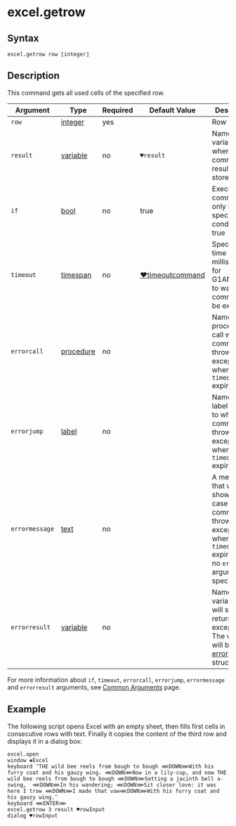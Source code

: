 # excel.getrow

## Syntax

```G1ANT
excel.getrow row ⟦integer⟧
```

## Description

This command gets all used cells of the specified row.

| Argument | Type | Required | Default Value | Description |
| -------- | ---- | -------- | ------------- | ----------- |
|`row`| [integer](https://manual.g1ant.com/link/G1ANT.Language/G1ANT.Language/Structures/IntegerStructure.md) | yes |  | Row number |
| `result`       | [variable](https://manual.g1ant.com/link/G1ANT.Language/G1ANT.Language/Structures/VariableStructure.md) | no       | `♥result`                                                   | Name of a variable where the command's result will be stored |
| `if`           | [bool](https://manual.g1ant.com/link/G1ANT.Language/G1ANT.Language/Structures/BooleanStructure.md) | no       | true                                                        | Executes the command only if a specified condition is true   |
| `timeout`      | [timespan](https://manual.g1ant.com/link/G1ANT.Language/G1ANT.Language/Structures/TimeSpanStructure.md) | no       | [♥timeoutcommand](G1ANT.Language/G1ANT.Addon.Core/Variables/TimeoutCommandVariable.md) | Specifies time in milliseconds for G1ANT.Robot to wait for the command to be executed |
| `errorcall`    | [procedure](https://manual.g1ant.com/link/G1ANT.Language/G1ANT.Language/Structures/ProcedureStructure.md) | no       |                                                             | Name of a procedure to call when the command throws an exception or when a given `timeout` expires |
| `errorjump`    | [label](https://manual.g1ant.com/link/G1ANT.Language/G1ANT.Language/Structures/LabelStructure.md) | no       |                                                             | Name of the label to jump to when the command throws an exception or when a given `timeout` expires |
| `errormessage` | [text](https://manual.g1ant.com/link/G1ANT.Language/G1ANT.Language/Structures/TextStructure.md) | no       |                                                             | A message that will be shown in case the command throws an exception or when a given `timeout` expires, and no `errorjump` argument is specified |
| `errorresult`  | [variable](https://manual.g1ant.com/link/G1ANT.Language/G1ANT.Language/Structures/VariableStructure.md) | no       |                                                             | Name of a variable that will store the returned exception. The variable will be of [error](G1ANT.Language/G1ANT.Language/Structures/ErrorStructure.md) structure  |

For more information about `if`, `timeout`, `errorcall`, `errorjump`, `errormessage` and `errorresult` arguments, see [Common Arguments](https://manual.g1ant.com/link/G1ANT.Manual/appendices/common-arguments.md) page.

## Example

The following script opens Excel with an empty sheet, then fills first cells in consecutive rows with text. Finally it copies the content of the third row and displays it in a dialog box:

```G1ANT
excel.open
window ✱Excel
keyboard ‴THE wild bee reels from bough to bough ⋘DOWN⋙With his furry coat and his gauzy wing. ⋘DOWN⋙Now in a lily-cup, and now THE wild bee reels from bough to bough ⋘DOWN⋙Setting a jacinth bell a-swing,  ⋘DOWN⋙In his wandering; ⋘DOWN⋙Sit closer love: it was here I trow ⋘DOWN⋙I made that vow⋘DOWN⋙With his furry coat and his gauzy wing.‴
keyboard ⋘ENTER⋙
excel.getrow 3 result ♥rowInput
dialog ♥rowInput
```

